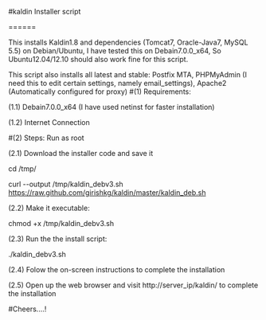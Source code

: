 #kaldin Installer script

======

This installs Kaldin1.8 and dependencies (Tomcat7, Oracle-Java7, MySQL 5.5) on Debian/Ubuntu, I have tested this on Debain7.0.0_x64, So Ubuntu12.04/12.10 should also work fine for this script.

This script also installs all latest and stable: Postfix MTA, PHPMyAdmin (I need this to edit certain settings, namely email_settings), Apache2 (Automatically configured for proxy)
#(1) Requirements:

(1.1) Debain7.0.0_x64 (I have used netinst for faster installation)

(1.2) Internet Connection

#(2) Steps: Run as root

(2.1) Download the installer code and save it

cd /tmp/

curl --output /tmp/kaldin_debv3.sh https://raw.github.com/girishkg/kaldin/master/kaldin_deb.sh

(2.2) Make it executable:

chmod +x /tmp/kaldin_debv3.sh

(2.3) Run the the install script: 

./kaldin_debv3.sh

(2.4) Folow the on-screen instructions to complete the installation

(2.5) Open up the web browser and visit http://server_ip/kaldin/ to complete the installation

#Cheers....!
